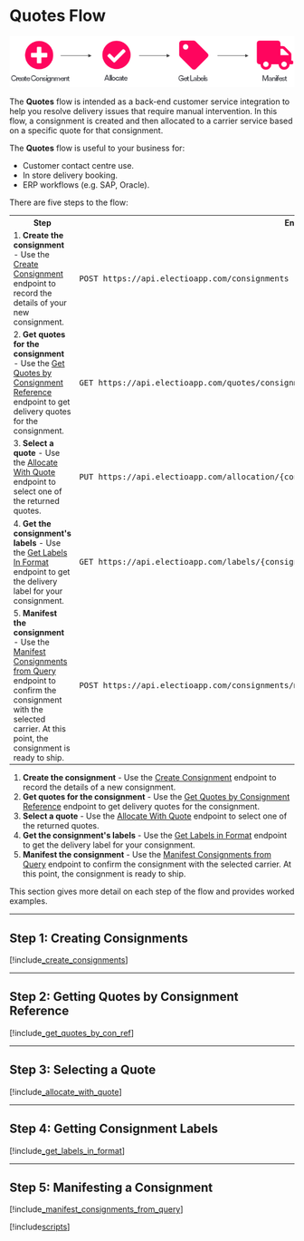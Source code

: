 # Quotes Flow

<p>
   <a href="../../images/Flow1.png" target="_blank" >
      <img src="../../images/Flow1.png" class="noborder"/>
   </a>
</p>

The **Quotes** flow is intended as a back-end customer service integration to help you resolve delivery issues that require manual intervention. In this flow, a consignment is created and then allocated to a carrier service based on a specific quote for that consignment.

The **Quotes** flow is useful to your business for:

* Customer contact centre use. 
* In store delivery booking.
* ERP workflows (e.g. SAP, Oracle).

There are five steps to the flow:

<table class="flowTable">
   <tr>
      <th>Step</th>
      <th>Endpoints Used</th>
   </tr>
   <tr>
      <td>1. <strong>Create the consignment</strong> - Use the <a href="https://docs.electioapp.com/#/api/CreateConsignment">Create Consignment</a> endpoint to record the details of your new consignment.</td>
      <td><pre>POST https://api.electioapp.com/consignments</pre></td>
   </tr>
   <tr>
      <td>2. <strong>Get quotes for the consignment</strong> - Use the <a href="https://docs.electioapp.com/#/api/GetQuotesbyConsignmentReference">Get Quotes by Consignment Reference</a> endpoint to get delivery quotes for the consignment.</td>
      <td><pre>GET https://api.electioapp.com/quotes/consignment/{consignmentReference}</pre></td>
   </tr>
   <tr>
      <td>3. <strong>Select a quote</strong> - Use the <a href="https://docs.electioapp.com/#/api/AllocateWithQuote">Allocate With Quote</a> endpoint to select one of the returned quotes.</td>
      <td><pre>PUT https://api.electioapp.com/allocation/{consignmentReference}/allocatewithquote/{quoteReference}</pre></td>
   </tr>   
   <tr>
      <td>4. <strong>Get the consignment's labels</strong> - Use the <a href="https://docs.electioapp.com/#/api/GetLabelsinFormat">Get Labels In Format</a> endpoint to get the delivery label for your consignment.</td>
      <td><pre>GET https://api.electioapp.com/labels/{consignmentReference}/{labelFormat}</pre></td>
   </tr>
   <tr>
      <td>5. <strong>Manifest the consignment</strong> - Use the <a href="https://docs.electioapp.com/#/api/ManifestConsignmentsFromQuery">Manifest Consignments from Query</a> endpoint to confirm the consignment with the selected carrier. At this point, the consignment is ready to ship.</td>
      <td><pre>POST https://api.electioapp.com/consignments/manifestFromQuery</pre></td>
   </tr>         
 </table> 

1. **Create the consignment** - Use the [Create Consignment](https://docs.electioapp.com/#/api/CreateConsignment) endpoint to record the details of a new consignment.
2. **Get quotes for the consignment** - Use the [Get Quotes by Consignment Reference](https://docs.electioapp.com/#/api/GetQuotesbyConsignmentReference) endpoint to get delivery quotes for the consignment.
3. **Select a quote** - Use the [Allocate With Quote](https://docs.electioapp.com/#/api/AllocateWithQuote) endpoint to select one of the returned quotes.
4. **Get the consignment's labels** - Use the [Get Labels in Format](https://docs.electioapp.com/#/api/GetLabelsinFormat) endpoint to get the delivery label for your consignment.
5. **Manifest the consignment** - Use the [Manifest Consignments from Query](https://docs.electioapp.com/#/api/ManifestConsignmentsFromQuery) endpoint to confirm the consignment with the selected carrier. At this point, the consignment is ready to ship.

This section gives more detail on each step of the flow and provides worked examples. 

---

## Step 1: Creating Consignments

[!include[_create_consignments](../includes/_create_consignments.md)]

---

## Step 2: Getting Quotes by Consignment Reference

[!include[_get_quotes_by_con_ref](../includes/_get_quotes_by_con_ref.md)]

---

## Step 3: Selecting a Quote

[!include[_allocate_with_quote](../includes/_allocate_with_quote.md)]

---

## Step 4: Getting Consignment Labels

[!include[_get_labels_in_format](../includes/_get_labels_in_format.md)]

---

## Step 5: Manifesting a Consignment

[!include[_manifest_consignments_from_query](../includes/_manifest_consignments_from_query.md)]

[!include[scripts](../includes/scripts.md)]
